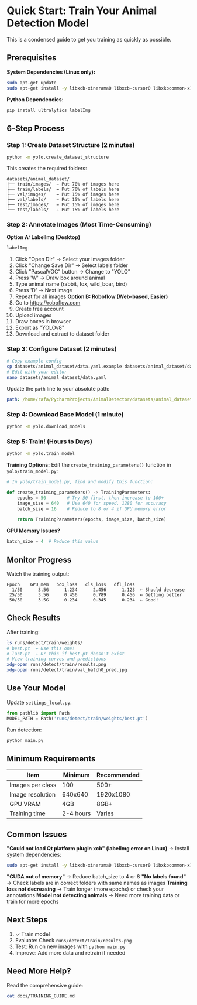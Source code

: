 # Quick Start: Train Your Animal Detection Model
This is a condensed guide to get you training as quickly as possible.
## Prerequisites

**System Dependencies (Linux only):**
```bash
sudo apt-get update
sudo apt-get install -y libxcb-xinerama0 libxcb-cursor0 libxkbcommon-x11-0
```

**Python Dependencies:**
```bash
pip install ultralytics labelImg
```
## 6-Step Process
### Step 1: Create Dataset Structure (2 minutes)
```bash
python -m yolo.create_dataset_structure
```
This creates the required folders:
```
datasets/animal_dataset/
├── train/images/  ← Put 70% of images here
├── train/labels/  ← Put 70% of labels here
├── val/images/    ← Put 15% of images here
├── val/labels/    ← Put 15% of labels here
├── test/images/   ← Put 15% of images here
└── test/labels/   ← Put 15% of labels here
```
### Step 2: Annotate Images (Most Time-Consuming)
**Option A: LabelImg (Desktop)**
```bash
labelImg
```
1. Click "Open Dir" → Select your images folder
2. Click "Change Save Dir" → Select labels folder
3. Click "PascalVOC" button → Change to "YOLO"
4. Press 'W' → Draw box around animal
5. Type animal name (rabbit, fox, wild_boar, bird)
6. Press 'D' → Next image
7. Repeat for all images
**Option B: Roboflow (Web-based, Easier)**
1. Go to https://roboflow.com
2. Create free account
3. Upload images
4. Draw boxes in browser
5. Export as "YOLOv8"
6. Download and extract to dataset folder
### Step 3: Configure Dataset (2 minutes)
```bash
# Copy example config
cp datasets/animal_dataset/data.yaml.example datasets/animal_dataset/data.yaml
# Edit with your editor
nano datasets/animal_dataset/data.yaml
```
Update the `path` line to your absolute path:
```yaml
path: /home/rafa/PycharmProjects/AnimalDetector/datasets/animal_dataset
```
### Step 4: Download Base Model (1 minute)
```bash
python -m yolo.download_models
```
### Step 5: Train! (Hours to Days)
```bash
python -m yolo.train_model
```
**Training Options:**
Edit the `create_training_parameters()` function in `yolo/train_model.py`:
```python
# In yolo/train_model.py, find and modify this function:

def create_training_parameters() -> TrainingParameters:
    epochs = 50        # Try 50 first, then increase to 100+
    image_size = 640   # Use 640 for speed, 1280 for accuracy
    batch_size = 16    # Reduce to 8 or 4 if GPU memory error
    
    return TrainingParameters(epochs, image_size, batch_size)
```
**GPU Memory Issues?**
```python
batch_size = 4  # Reduce this value
```
## Monitor Progress
Watch the training output:
```
Epoch    GPU_mem   box_loss   cls_loss   dfl_loss
  1/50      3.5G      1.234      2.456      1.123  ← Should decrease
 25/50      3.5G      0.456      0.789      0.456  ← Getting better
 50/50      3.5G      0.234      0.345      0.234  ← Good!
```
## Check Results
After training:
```bash
ls runs/detect/train/weights/
# best.pt  ← Use this one!
# last.pt  ← Or this if best.pt doesn't exist
# View training curves and predictions
xdg-open runs/detect/train/results.png
xdg-open runs/detect/train/val_batch0_pred.jpg
```
## Use Your Model
Update `settings_local.py`:
```python
from pathlib import Path
MODEL_PATH = Path('runs/detect/train/weights/best.pt')
```
Run detection:
```bash
python main.py
```
## Minimum Requirements
| Item | Minimum | Recommended |
|------|---------|-------------|
| Images per class | 100 | 500+ |
| Image resolution | 640x640 | 1920x1080 |
| GPU VRAM | 4GB | 8GB+ |
| Training time | 2-4 hours | Varies |
## Common Issues
**"Could not load Qt platform plugin xcb" (labelImg error on Linux)**
→ Install system dependencies:
```bash
sudo apt-get install -y libxcb-xinerama0 libxcb-cursor0 libxkbcommon-x11-0
```

**"CUDA out of memory"**
→ Reduce batch_size to 4 or 8
**"No labels found"**
→ Check labels are in correct folders with same names as images
**Training loss not decreasing**
→ Train longer (more epochs) or check your annotations
**Model not detecting animals**
→ Need more training data or train for more epochs
## Next Steps
1. ✓ Train model
2. Evaluate: Check `runs/detect/train/results.png`
3. Test: Run on new images with `python main.py`
4. Improve: Add more data and retrain if needed
## Need More Help?
Read the comprehensive guide:
```bash
cat docs/TRAINING_GUIDE.md
```
